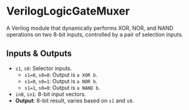 # VerilogLogicGateMuxer
A Verilog module that dynamically performs XOR, NOR, and NAND operations on two 8-bit inputs, controlled by a pair of selection inputs. 

## Inputs & Outputs

- `s1`, `s0`: Selector inputs.
  - `s1=0`, `s0=0`: Output is `a XOR b`.
  - `s1=0`, `s0=1`: Output is `a NOR b`.
  - `s1=1`, `s0=0`: Output is `a NAND b`.
- `in0`, `in1`: 8-bit input vectors.
- **Output**: 8-bit result, varies based on `s1` and `s0`.
